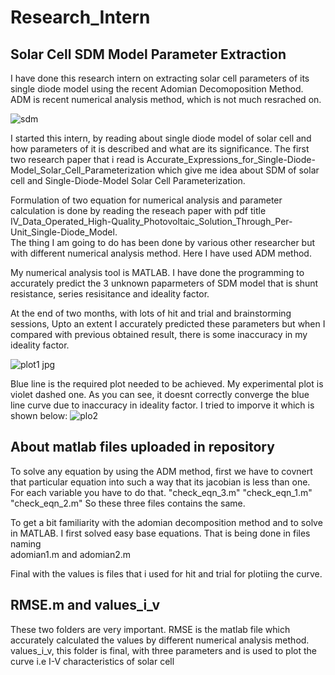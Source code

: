 # Research_Intern
## Solar Cell SDM Model Parameter Extraction 
I have done this research intern on extracting solar cell parameters of its single diode model using the recent Adomian Decomoposition Method. ADM is recent numerical analysis method, which is not much resrached on.

![sdm](https://github.com/singh1112001/research_intern_renewable/assets/88104229/51a5562a-eec8-4ff6-8617-7c9dab3378de/300x250 "Single Diode Model")


I started this intern, by reading about single diode model of solar cell and how parameters of it is described and what are its significance. The first two research paper that i read is Accurate_Expressions_for_Single-Diode-Model_Solar_Cell_Parameterization which give me idea about SDM of solar cell and Single-Diode-Model Solar Cell Parameterization. 

Formulation of two equation for numerical analysis and parameter calculation is done by reading the reseach paper with pdf title IV_Data_Operated_High-Quality_Photovoltaic_Solution_Through_Per-Unit_Single-Diode_Model.  
The thing I am going to do has been done by various other researcher but with different numerical analysis method. Here I have used ADM method. 

My numerical analysis tool is MATLAB. I have done the programming to accurately predict the 3 unknown paparmeters of SDM model  that is shunt resistance, series resisitance and ideality factor. 

At the end of two months, with lots of hit and trial and brainstorming sessions,  Upto an extent I accurately predicted these parameters but when I compared with previous obtained result, there is some inaccuracy in my ideality factor. 

![plot1 jpg](https://github.com/singh1112001/research_intern_renewable/assets/88104229/cfb468ca-2ee3-48e1-b171-487c43ee5f42)

Blue line is the required plot needed to be achieved. My experimental plot is violet dashed one. As you can see, it doesnt correctly converge the blue line curve due to inaccuracy in ideality factor. 
I tried to imporve it which is shown below: 
![plo2](https://github.com/singh1112001/research_intern_renewable/assets/88104229/c2bbaa58-12bc-4924-ae62-0bdfb69e94a0)


## About matlab files uploaded in repository
To solve any equation by using the ADM method, first we have to covnert that particular equation into such a way that its jacobian is less than one. For each variable you have to do that. 
"check_eqn_3.m" "check_eqn_1.m" "check_eqn_2.m"  So these three files contains the same. 

To get a bit familiarity with the adomian decomposition method and to solve in MATLAB. I first solved easy base equations. That is being done in files naming  
adomian1.m and adomian2.m


Final with the values is files that i used for hit and trial for plotiing the curve. 


## RMSE.m and values_i_v 
These two folders are very important. RMSE is the matlab file which accurately calculated the values by different numerical analysis method. 
values_i_v, this folder is final, with three parameters and is used to plot the curve i.e I-V characteristics of solar cell
